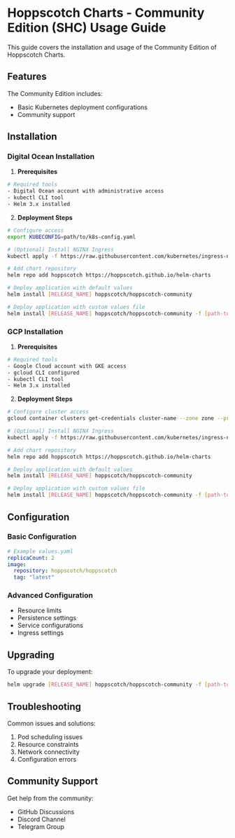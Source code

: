 # Hoppscotch Charts - Community Edition (SHC) Usage Guide

This guide covers the installation and usage of the Community Edition of Hoppscotch Charts.

## Features

The Community Edition includes:

- Basic Kubernetes deployment configurations
- Community support

## Installation

### Digital Ocean Installation

1. **Prerequisites**

```bash
# Required tools
- Digital Ocean account with administrative access
- kubectl CLI tool
- Helm 3.x installed
```

2. **Deployment Steps**

```bash
# Configure access
export KUBECONFIG=path/to/k8s-config.yaml

# (Optional) Install NGINX Ingress
kubectl apply -f https://raw.githubusercontent.com/kubernetes/ingress-nginx/controller-v1.8.2/deploy/static/provider/do/deploy.yaml

# Add chart repository
helm repo add hoppscotch https://hoppscotch.github.io/helm-charts

# Deploy application with default values
helm install [RELEASE_NAME] hoppscotch/hoppscotch-community

# Deploy application with custom values file
helm install [RELEASE_NAME] hoppscotch/hoppscotch-community -f [path-to-values-file]
```

### GCP Installation

1. **Prerequisites**

```bash
# Required tools
- Google Cloud account with GKE access
- gcloud CLI configured
- kubectl CLI tool
- Helm 3.x installed
```

2. **Deployment Steps**

```bash
# Configure cluster access
gcloud container clusters get-credentials cluster-name --zone zone --project project-id

# (Optional) Install NGINX Ingress
kubectl apply -f https://raw.githubusercontent.com/kubernetes/ingress-nginx/controller-v1.8.2/deploy/static/provider/cloud/deploy.yaml

# Add chart repository
helm repo add hoppscotch https://hoppscotch.github.io/helm-charts

# Deploy application with default values
helm install [RELEASE_NAME] hoppscotch/hoppscotch-community

# Deploy application with custom values file
helm install [RELEASE_NAME] hoppscotch/hoppscotch-community -f [path-to-values-file]
```

## Configuration

### Basic Configuration

```yaml
# Example values.yaml
replicaCount: 2
image:
  repository: hoppscotch/hoppscotch
  tag: "latest"
```

### Advanced Configuration

- Resource limits
- Persistence settings
- Service configurations
- Ingress settings

## Upgrading

To upgrade your deployment:

```bash
helm upgrade [RELEASE_NAME] hoppscotch/hoppscotch-community -f [path-to-values-file]
```

## Troubleshooting

Common issues and solutions:

1. Pod scheduling issues
2. Resource constraints
3. Network connectivity
4. Configuration errors

## Community Support

Get help from the community:

- GitHub Discussions
- Discord Channel
- Telegram Group
